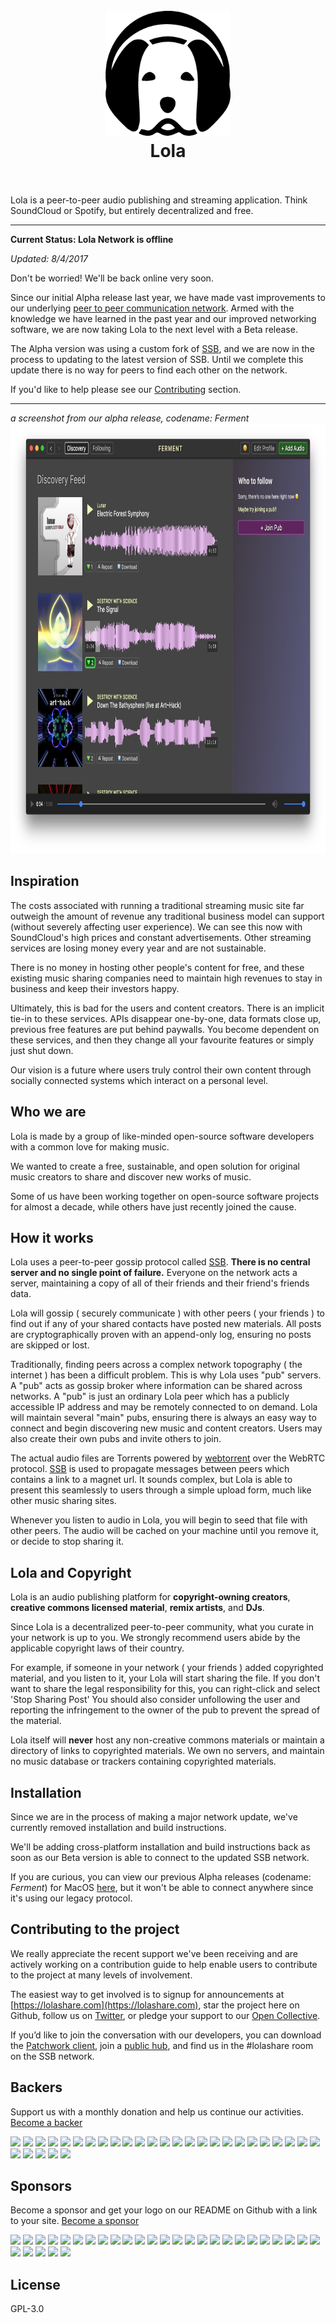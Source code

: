 <h1 align="center">
  <br>
  <img src="/assets/logo/64.png" alt="Lola" width="200">
  <br>
  Lola
  <br>
  <br>
</h1>


Lola is a peer-to-peer audio publishing and streaming application. Think SoundCloud or Spotify, but entirely decentralized and free.

---

**Current Status: Lola Network is offline**

*Updated: 8/4/2017*

Don't be worried! We'll be back online very soon.

Since our initial Alpha release last year, we have made vast improvements to our underlying [peer to peer communication network](https://github.com/ssbc). Armed with the knowledge we have learned in the past year and our improved networking software, we are now taking Lola to the next level with a Beta release. 

The Alpha version was using a custom fork of [SSB](https://github.com/ssbc), and we are now in the process to updating to the latest version of SSB. Until we complete this update there is no way for peers to find each other on the network.

If you'd like to help please see our [Contributing](#contributing) section.

---

*a screenshot from our alpha release, codename: Ferment*
<img src="/assets/ferment-screenshot-0.0.0.jpg" alt="Alpha Screenshot" width="888" height="688" />

## Inspiration

The costs associated with running a traditional streaming music site far outweigh the amount of revenue any traditional business model can support (without severely affecting user experience). We can see this now with SoundCloud's high prices and constant advertisements. Other streaming services are losing money every year and are not sustainable.

There is no money in hosting other people's content for free, and these existing music sharing companies need to maintain high revenues to stay in business and keep their investors happy.

Ultimately, this is bad for the users and content creators. There is an implicit tie-in to these services. APIs disappear one-by-one, data formats close up, previous free features are put behind paywalls. You become dependent on these services, and then they change all your favourite features or simply just shut down. 

Our vision is a future where users truly control their own content through socially connected systems which interact on a personal level.

## Who we are

Lola is made by a group of like-minded open-source software developers with a common love for making music. 

We wanted to create a free, sustainable, and open solution for original music creators to share and discover new works of music. 

Some of us have been working together on open-source software projects for almost a decade, while others have just recently joined the cause.

## How it works

Lola uses a peer-to-peer gossip protocol called [SSB](https://github.com/ssbc). **There is no central server and no single point of failure.** Everyone on the network acts a server, maintaining a copy of all of their friends and their friend's friends data.

Lola will gossip ( securely communicate ) with other peers ( your friends ) to find out if any of your shared contacts have posted new materials. All posts are cryptographically proven with an append-only log, ensuring no posts are skipped or lost.

Traditionally, finding peers across a complex network topography ( the internet ) has been a difficult problem. This is why Lola uses "pub" servers. A "pub" acts as gossip broker where information can be shared across networks. A "pub" is just an ordinary Lola peer which has a publicly accessible IP address and may be remotely connected to on demand. Lola will maintain several "main" pubs, ensuring there is always an easy way to connect and begin discovering new music and content creators. Users may also create their own pubs and invite others to join.

The actual audio files are Torrents powered by [webtorrent](webtorrent.io) over the WebRTC protocol. [SSB](github.com/ssbc) is used to propagate messages between peers which contains a link to a magnet url. It sounds complex, but Lola is able to present this seamlessly to users through a simple upload form, much like other music sharing sites.

Whenever you listen to audio in Lola, you will begin to seed that file with other peers. The audio will be cached on your machine until you remove it, or decide to stop sharing it.

## Lola and Copyright

Lola is an audio publishing platform for **copyright-owning creators**, **creative commons licensed material**, **remix artists**, and **DJs**. 

Since Lola is a decentralized peer-to-peer community, what you curate in your network is up to you. We strongly recommend users abide by the applicable copyright laws of their country.

For example, if someone in your network ( your friends ) added copyrighted material, and you listen to it, your Lola will start sharing the file. If you don't want to share the legal responsibility for this, you can right-click and select 'Stop Sharing Post' You should also consider unfollowing the user and reporting the infringement to the owner of the pub to prevent the spread of the material.

Lola itself will **never** host any non-creative commons materials or maintain a directory of links to copyrighted materials. We own no servers, and maintain no music database or trackers containing copyrighted materials.

## Installation

Since we are in the process of making a major network update, we've currently removed installation and build instructions.

We'll be adding cross-platform installation and build instructions back as soon as our Beta version is able to connect to the updated SSB network.

If you are curious, you can view our previous Alpha releases (codename: *Ferment*) for MacOS [here](https://github.com/fermentation/ferment/releases), but it won't be able to connect anywhere since it's using our legacy protocol.

<a name="contributing"></a>
## Contributing to the project

We really appreciate the recent support we've been receiving and are actively working on a contribution guide to help enable users to contribute to the project at many levels of involvement.

The easiest way to get involved is to signup for announcements at [https://lolashare.com](https://lolashare.com), star the project here on Github, follow us on [Twitter](https://twitter.com/lolashare), or pledge your support to our [Open Collective](https://opencollective.com/lolashare). 

If you’d like to join the conversation with our developers, you can download the [Patchwork client](https://github.com/ssbc/patchwork), join a [public hub](https://github.com/ssbc/scuttlebot/wiki/Pub-Servers), and find us in the #lolashare room on the SSB network.

## Backers

Support us with a monthly donation and help us continue our activities. [Become a backer](https://opencollective.com/lolashare#backer)

<a href="https://opencollective.com/lolashare/backer/0/website" target="_blank"><img src="https://opencollective.com/lolashare/backer/0/avatar.svg"/></a>
<a href="https://opencollective.com/lolashare/backer/1/website" target="_blank"><img src="https://opencollective.com/lolashare/backer/1/avatar.svg"></a>
<a href="https://opencollective.com/lolashare/backer/2/website" target="_blank"><img src="https://opencollective.com/lolashare/backer/2/avatar.svg"></a>
<a href="https://opencollective.com/lolashare/backer/3/website" target="_blank"><img src="https://opencollective.com/lolashare/backer/3/avatar.svg"></a>
<a href="https://opencollective.com/lolashare/backer/4/website" target="_blank"><img src="https://opencollective.com/lolashare/backer/4/avatar.svg"></a>
<a href="https://opencollective.com/lolashare/backer/5/website" target="_blank"><img src="https://opencollective.com/lolashare/backer/5/avatar.svg"></a>
<a href="https://opencollective.com/lolashare/backer/6/website" target="_blank"><img src="https://opencollective.com/lolashare/backer/6/avatar.svg"></a>
<a href="https://opencollective.com/lolashare/backer/7/website" target="_blank"><img src="https://opencollective.com/lolashare/backer/7/avatar.svg"></a>
<a href="https://opencollective.com/lolashare/backer/8/website" target="_blank"><img src="https://opencollective.com/lolashare/backer/8/avatar.svg"></a>
<a href="https://opencollective.com/lolashare/backer/9/website" target="_blank"><img src="https://opencollective.com/lolashare/backer/9/avatar.svg"></a>
<a href="https://opencollective.com/lolashare/backer/10/website" target="_blank"><img src="https://opencollective.com/lolashare/backer/10/avatar.svg"></a>
<a href="https://opencollective.com/lolashare/backer/11/website" target="_blank"><img src="https://opencollective.com/lolashare/backer/11/avatar.svg"></a>
<a href="https://opencollective.com/lolashare/backer/12/website" target="_blank"><img src="https://opencollective.com/lolashare/backer/12/avatar.svg"></a>
<a href="https://opencollective.com/lolashare/backer/13/website" target="_blank"><img src="https://opencollective.com/lolashare/backer/13/avatar.svg"></a>
<a href="https://opencollective.com/lolashare/backer/14/website" target="_blank"><img src="https://opencollective.com/lolashare/backer/14/avatar.svg"></a>
<a href="https://opencollective.com/lolashare/backer/15/website" target="_blank"><img src="https://opencollective.com/lolashare/backer/15/avatar.svg"></a>
<a href="https://opencollective.com/lolashare/backer/16/website" target="_blank"><img src="https://opencollective.com/lolashare/backer/16/avatar.svg"></a>
<a href="https://opencollective.com/lolashare/backer/17/website" target="_blank"><img src="https://opencollective.com/lolashare/backer/17/avatar.svg"></a>
<a href="https://opencollective.com/lolashare/backer/18/website" target="_blank"><img src="https://opencollective.com/lolashare/backer/18/avatar.svg"></a>
<a href="https://opencollective.com/lolashare/backer/19/website" target="_blank"><img src="https://opencollective.com/lolashare/backer/19/avatar.svg"></a>
<a href="https://opencollective.com/lolashare/backer/20/website" target="_blank"><img src="https://opencollective.com/lolashare/backer/20/avatar.svg"></a>
<a href="https://opencollective.com/lolashare/backer/21/website" target="_blank"><img src="https://opencollective.com/lolashare/backer/21/avatar.svg"></a>
<a href="https://opencollective.com/lolashare/backer/22/website" target="_blank"><img src="https://opencollective.com/lolashare/backer/22/avatar.svg"></a>
<a href="https://opencollective.com/lolashare/backer/23/website" target="_blank"><img src="https://opencollective.com/lolashare/backer/23/avatar.svg"></a>
<a href="https://opencollective.com/lolashare/backer/24/website" target="_blank"><img src="https://opencollective.com/lolashare/backer/24/avatar.svg"></a>
<a href="https://opencollective.com/lolashare/backer/25/website" target="_blank"><img src="https://opencollective.com/lolashare/backer/25/avatar.svg"></a>
<a href="https://opencollective.com/lolashare/backer/26/website" target="_blank"><img src="https://opencollective.com/lolashare/backer/26/avatar.svg"></a>
<a href="https://opencollective.com/lolashare/backer/27/website" target="_blank"><img src="https://opencollective.com/lolashare/backer/27/avatar.svg"></a>
<a href="https://opencollective.com/lolashare/backer/28/website" target="_blank"><img src="https://opencollective.com/lolashare/backer/28/avatar.svg"></a>
<a href="https://opencollective.com/lolashare/backer/29/website" target="_blank"><img src="https://opencollective.com/lolashare/backer/29/avatar.svg"></a>

## Sponsors

Become a sponsor and get your logo on our README on Github with a link to your site. [Become a sponsor](https://opencollective.com/lolashare#sponsor)

<a href="https://opencollective.com/lolashare/sponsor/0/website" target="_blank"><img src="https://opencollective.com/lolashare/sponsor/0/avatar.svg"></a>
<a href="https://opencollective.com/lolashare/sponsor/1/website" target="_blank"><img src="https://opencollective.com/lolashare/sponsor/1/avatar.svg"></a>
<a href="https://opencollective.com/lolashare/sponsor/2/website" target="_blank"><img src="https://opencollective.com/lolashare/sponsor/2/avatar.svg"></a>
<a href="https://opencollective.com/lolashare/sponsor/3/website" target="_blank"><img src="https://opencollective.com/lolashare/sponsor/3/avatar.svg"></a>
<a href="https://opencollective.com/lolashare/sponsor/4/website" target="_blank"><img src="https://opencollective.com/lolashare/sponsor/4/avatar.svg"></a>
<a href="https://opencollective.com/lolashare/sponsor/5/website" target="_blank"><img src="https://opencollective.com/lolashare/sponsor/5/avatar.svg"></a>
<a href="https://opencollective.com/lolashare/sponsor/6/website" target="_blank"><img src="https://opencollective.com/lolashare/sponsor/6/avatar.svg"></a>
<a href="https://opencollective.com/lolashare/sponsor/7/website" target="_blank"><img src="https://opencollective.com/lolashare/sponsor/7/avatar.svg"></a>
<a href="https://opencollective.com/lolashare/sponsor/8/website" target="_blank"><img src="https://opencollective.com/lolashare/sponsor/8/avatar.svg"></a>
<a href="https://opencollective.com/lolashare/sponsor/9/website" target="_blank"><img src="https://opencollective.com/lolashare/sponsor/9/avatar.svg"></a>
<a href="https://opencollective.com/lolashare/sponsor/10/website" target="_blank"><img src="https://opencollective.com/lolashare/sponsor/10/avatar.svg"></a>
<a href="https://opencollective.com/lolashare/sponsor/11/website" target="_blank"><img src="https://opencollective.com/lolashare/sponsor/11/avatar.svg"></a>
<a href="https://opencollective.com/lolashare/sponsor/12/website" target="_blank"><img src="https://opencollective.com/lolashare/sponsor/12/avatar.svg"></a>
<a href="https://opencollective.com/lolashare/sponsor/13/website" target="_blank"><img src="https://opencollective.com/lolashare/sponsor/13/avatar.svg"></a>
<a href="https://opencollective.com/lolashare/sponsor/14/website" target="_blank"><img src="https://opencollective.com/lolashare/sponsor/14/avatar.svg"></a>
<a href="https://opencollective.com/lolashare/sponsor/15/website" target="_blank"><img src="https://opencollective.com/lolashare/sponsor/15/avatar.svg"></a>
<a href="https://opencollective.com/lolashare/sponsor/16/website" target="_blank"><img src="https://opencollective.com/lolashare/sponsor/16/avatar.svg"></a>
<a href="https://opencollective.com/lolashare/sponsor/17/website" target="_blank"><img src="https://opencollective.com/lolashare/sponsor/17/avatar.svg"></a>
<a href="https://opencollective.com/lolashare/sponsor/18/website" target="_blank"><img src="https://opencollective.com/lolashare/sponsor/18/avatar.svg"></a>
<a href="https://opencollective.com/lolashare/sponsor/19/website" target="_blank"><img src="https://opencollective.com/lolashare/sponsor/19/avatar.svg"></a>
<a href="https://opencollective.com/lolashare/sponsor/20/website" target="_blank"><img src="https://opencollective.com/lolashare/sponsor/20/avatar.svg"></a>
<a href="https://opencollective.com/lolashare/sponsor/21/website" target="_blank"><img src="https://opencollective.com/lolashare/sponsor/21/avatar.svg"></a>
<a href="https://opencollective.com/lolashare/sponsor/22/website" target="_blank"><img src="https://opencollective.com/lolashare/sponsor/22/avatar.svg"></a>
<a href="https://opencollective.com/lolashare/sponsor/23/website" target="_blank"><img src="https://opencollective.com/lolashare/sponsor/23/avatar.svg"></a>
<a href="https://opencollective.com/lolashare/sponsor/24/website" target="_blank"><img src="https://opencollective.com/lolashare/sponsor/24/avatar.svg"></a>
<a href="https://opencollective.com/lolashare/sponsor/25/website" target="_blank"><img src="https://opencollective.com/lolashare/sponsor/25/avatar.svg"></a>
<a href="https://opencollective.com/lolashare/sponsor/26/website" target="_blank"><img src="https://opencollective.com/lolashare/sponsor/26/avatar.svg"></a>
<a href="https://opencollective.com/lolashare/sponsor/27/website" target="_blank"><img src="https://opencollective.com/lolashare/sponsor/27/avatar.svg"></a>
<a href="https://opencollective.com/lolashare/sponsor/28/website" target="_blank"><img src="https://opencollective.com/lolashare/sponsor/28/avatar.svg"></a>
<a href="https://opencollective.com/lolashare/sponsor/29/website" target="_blank"><img src="https://opencollective.com/lolashare/sponsor/29/avatar.svg"></a>

## License

GPL-3.0
